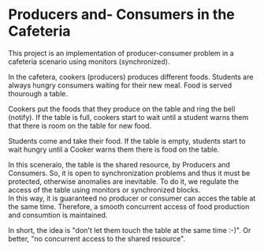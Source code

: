# Producers and- Consumers in the Cafeteria

This project is an implementation of producer-consumer problem in a cafeteria scenario using monitors (synchronized).

In the cafetera, cookers (producers) produces different foods. 
Students are always hungry consumers waiting for their new meal.
Food is served thourough a table.

Cookers put the foods that they produce on the table and ring the bell (notify). 
If the table is full, cookers start to wait until a student warns them that there is room on the table for new food.  

Students come and take their food. If the table is empty, students start to wait hungry until a Cooker warns them 
there is food on the table.

In this sceneraio, the table is the shared resource, by Producers and Consumers. So, it is open to synchronization problems and thus it must be protected, 
otherwise anomalies are inevitable.
To do it, we regulate the access of the table using monitors or synchronized blocks.  
In this way, it is guaranteed no producer or consumer can acces the table at the same time. 
Therefore, a smooth concurrent access of food production and consumtion is maintained.

In short, the idea is "don't let them touch the table at the same time :-)". Or better, "no concurrent access to the shared resource".
